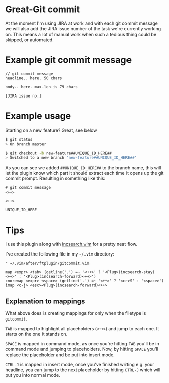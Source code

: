 Great-Git commit
==============================

At the moment I'm using JIRA at work and with each git commit message
we will also add the JIRA issue number of the task we're currently
working on. This means a lot of manual work when such a tedious
thing could be skipped, or automated.

# Example git commit message

```
// git commit message
headline.. here. 50 chars

body.. here. max-len is 79 chars

[JIRA issue no.]
```

# Example usage

Starting on a new feature? Great, see below

```bash
$ git status
> On branch master

$ git checkout -b new-feature##UNIQUE_ID_HERE##
> Switched to a new branch 'new-feature##UNIQUE_ID_HERE##'
```

As you can see we added `##UNIQUE_ID_HERE##` to the branch name, this
will let the plugin know which part it should extract each time it
opens up the git commit prompt. Resulting in something like this:

```gitcommit
# git commit message
<++>

<++>

UNIQUE_ID_HERE
```

# Tips

I use this plugin along with [incsearch.vim](https://github.com/haya14busa/incsearch.vim/) for a pretty neat flow.

I've created the following file in my `~/.vim` directory:

```vim
" ~/.vim/after/ftplugin/gitcommit.vim

map <expr> <tab> (getline('.') =~ '<++>' ? '<Plug>(incsearch-stay)<++>' : '<Plug>(incsearch-forward)<++>')
cnoremap <expr> <space> (getline('.') =~ '<++>' ? '<cr>S' : '<space>')
imap <c-j> <esc><Plug>(incsearch-forward)<++>
```

## Explanation to mappings

What above does is creating mappings for only when the filetype is
`gitcommit`.

`TAB` is mapped to highlight all placeholders (`<++>`) and jump to
each one. It starts on the one it stands on.

`SPACE` is mapped in command mode, as once you're hitting `TAB`
you'll be in command mode and jumping to placeholders. Now, by hitting
`SPACE` you'll replace the placeholder and be put into insert mode.

`CTRL-J` is mapped in insert mode, once you've finished writing
e.g. your headline, you can jump to the next placeholder by
hitting `CTRL-J` which will put you into normal mode.

